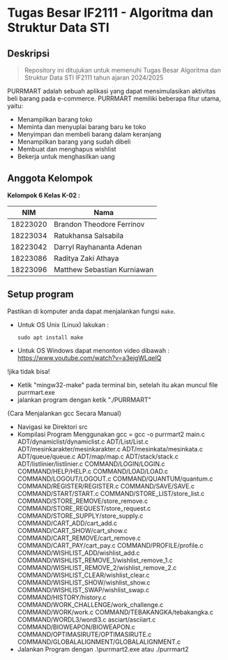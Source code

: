 # Tugas Besar IF2111 - Algoritma dan Struktur Data STI

## Deskripsi

> Repository ini ditujukan untuk memenuhi Tugas Besar Algoritma dan Struktur Data STI IF2111 tahun ajaran 2024/2025

PURRMART adalah sebuah aplikasi yang dapat mensimulasikan aktivitas beli barang pada e-commerce. PURRMART memiliki beberapa fitur utama, yaitu:
- Menampilkan barang toko
- Meminta dan menyuplai barang baru ke toko
- Menyimpan dan membeli barang dalam keranjang
- Menampilkan barang yang sudah dibeli
- Membuat dan menghapus wishlist
- Bekerja untuk menghasilkan uang

## Anggota Kelompok

**Kelompok 6 Kelas K-02 :**

| NIM          | Nama                       |
| ---          | ---                        |
| 18223020     | Brandon Theodore Ferrinov  |
| 18223034     | Ratukhansa Salsabila       |
| 18223042     | Darryl Rayhananta Adenan   |
| 18223086     | Raditya Zaki Athaya        |
| 18223096     | Matthew Sebastian Kurniawan|

## Setup program
Pastikan di komputer anda dapat menjalankan fungsi ```make```.  
- Untuk OS Unix (Linux) lakukan :
    ```
    sudo apt install make
    ```
- Untuk OS Windows dapat menonton video dibawah :
https://www.youtube.com/watch?v=a3ejgWLqelQ

!jika tidak bisa! 
- Ketik "mingw32-make" pada terminal bin, setelah itu akan muncul file purrmart.exe
- jalankan program dengan ketik "./PURRMART" 

{Cara Menjalankan gcc Secara Manual}
- Navigasi ke Direktori src
- Kompilasi Program Menggunakan gcc =
gcc -o purrmart2 main.c ADT/dynamiclist/dynamiclist.c ADT/List/List.c ADT/mesinkarakter/mesinkarakter.c ADT/mesinkata/mesinkata.c ADT/queue/queue.c ADT/map/map.c ADT/stack/stack.c ADT/listlinier/listlinier.c COMMAND/LOGIN/LOGIN.c COMMAND/HELP/HELP.c COMMAND/LOAD/LOAD.c COMMAND/LOGOUT/LOGOUT.c COMMAND/QUANTUM/quantum.c COMMAND/REGISTER/REGISTER.c COMMAND/SAVE/SAVE.c COMMAND/START/START.c COMMAND/STORE_LIST/store_list.c COMMAND/STORE_REMOVE/store_remove.c COMMAND/STORE_REQUEST/store_request.c COMMAND/STORE_SUPPLY/store_supply.c COMMAND/CART_ADD/cart_add.c COMMAND/CART_SHOW/cart_show.c COMMAND/CART_REMOVE/cart_remove.c COMMAND/CART_PAY/cart_pay.c COMMAND/PROFILE/profile.c COMMAND/WISHLIST_ADD/wishlist_add.c COMMAND/WISHLIST_REMOVE_1/wishlist_remove_1.c COMMAND/WISHLIST_REMOVE_2/wishlist_remove_2.c COMMAND/WISHLIST_CLEAR/wishlist_clear.c COMMAND/WISHLIST_SHOW/wishlist_show.c COMMAND/WISHLIST_SWAP/wishlist_swap.c COMMAND/HISTORY/history.c COMMAND/WORK_CHALLENGE/work_challenge.c COMMAND/WORK/work.c COMMAND/TEBAKANGKA/tebakangka.c COMMAND/WORDL3/wordl3.c asciart/asciiart.c COMMAND/BIOWEAPON/BIOWEAPON.c COMMAND/OPTIMASIRUTE/OPTIMASIRUTE.c COMMAND/GLOBALALIGNMENT/GLOBALALIGNMENT.c
- Jalankan Program dengan .\purrmart2.exe atau ./purrmart2